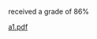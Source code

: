 received a grade of 86%

[a1.pdf](https://github.com/neyirerdeser/Comp_424_Assgn_1/files/7611985/a1.pdf)
